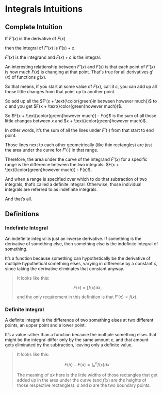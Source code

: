 # Integrals Intuitions

## Complete Intuition

If $F’(x)$ is the derivative of $F(x)$

then the integral of $F’(x)$ is $F(x) + c$.

$F’(x)$ is the integrand and $F(x) + c$ is the integral. 

An interesting relationship between $F’(x)$ and $F(x)$ is that each point of $F’(x)$ is how much $F(x)$ is changing at that point. That's true for all derivatives $g'(x)$ of functions $g(x)$.

So that means, if you start at some value of $F(x)$, call it $c$, you can add up all those little changes from that point up to another point.

So add up all the $F’(x + \text{\color{green}in between however much})$ to $c$ and you get $F(x + \text{\color{green}however much})$.

So $F(x + \text{\color{green}however much}) - F(x)$ is the sum of all those little changes between $x$ and $x + \text{\color{green}however much}$.

In other words, it’s the sum of all the lines under $F’(\cdot)$ from that start to end point.

Those lines next to each other geometrically (like thin rectangles) are just the area under the curve for $F’(\cdot)$ in that range.

Therefore, the area under the curve of the integrand $F’(x)$ for a specific range is the difference between the two integrals: $F(x + \text{\color{green}however much}) - F(x)$.

And when a range is specified over which to do that subtraction of two integrals, that’s called a definite integral. Otherwise, those individual integrals are referred to as indefinite integrals.

And that’s all.

## Definitions

### Indefinite Integral

An indefinite integral is just an inverse derivative. If something is the derivative of something else, then something else is the indefinite integral of something. 

It’s a function because something can hypothetically be the derivative of multiple hypothetical something elses, varying in difference by a constant $c$, since taking the derivative eliminates that constant anyway. 

> It looks like this:
> 
> $$F(x) = \int f(x) dx,$$
>
> and the only requirement in this definition is that $F'(x) = f(x)$.

### Definite Integral

A definite integral is the difference of two something elses at two different points, an upper point and a lower point. 

It’s a value rather than a function because the multiple something elses that might be the integral differ only by the same amount $c$, and that amount gets eliminated by the subtraction, leaving only a definite value. 

> It looks like this:
> 
> $$F(b) - F(a) = \int_{a}^{b} f(x) dx.$$
> 
> The meaning of $dx$ here is the little widths of those rectangles that get added up in the area under the curve (and $f(x)$ are the heights of those respective rectangles). $a$ and $b$ are the two boundary points.
